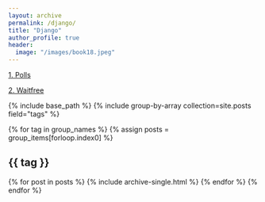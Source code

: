 ```yaml
---
layout: archive
permalink: /django/
title: "Django"
author_profile: true
header:
  image: "/images/book18.jpeg"
---
```


[1. Polls](https://www.google.com)

[2. Waitfree](https://www.google.com)



{% include base_path %}
{% include group-by-array collection=site.posts field="tags" %}

{% for tag in group_names %}
  {% assign posts = group_items[forloop.index0] %}
  <h2 id="{{ tag | slugify }}" class="archive__subtitle">{{ tag }}</h2>
  {% for post in posts %}
    {% include archive-single.html %}
  {% endfor %}
{% endfor %}
